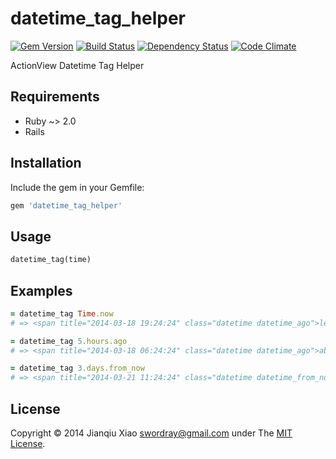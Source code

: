 # datetime_tag_helper

[![Gem Version](https://badge.fury.io/rb/datetime_tag_helper.png)](http://badge.fury.io/rb/datetime_tag_helper) [![Build Status](https://secure.travis-ci.org/swordray/datetime_tag_helper.png?branch=master)](http://travis-ci.org/swordray/datetime_tag_helper) [![Dependency Status](https://gemnasium.com/swordray/datetime_tag_helper.png?travis)](https://gemnasium.com/swordray/datetime_tag_helper) [![Code Climate](https://codeclimate.com/github/swordray/datetime_tag_helper.png)](https://codeclimate.com/github/swordray/datetime_tag_helper)

ActionView Datetime Tag Helper

## Requirements

* Ruby ~> 2.0
* Rails

## Installation

Include the gem in your Gemfile:

```ruby
gem 'datetime_tag_helper'
```

## Usage

```ruby
datetime_tag(time)
```

## Examples

```ruby
= datetime_tag Time.now
# => <span title="2014-03-18 19:24:24" class="datetime datetime_ago">less than a minute</span>
```
```ruby
= datetime_tag 5.hours.ago
# => <span title="2014-03-18 06:24:24" class="datetime datetime_ago">about 5 hours</span>
```
```ruby
= datetime_tag 3.days.from_now
# => <span title="2014-03-21 11:24:24" class="datetime datetime_from_now">3 days</span>
```

## License

Copyright © 2014 Jianqiu Xiao <swordray@gmail.com> under The [MIT License](http://opensource.org/licenses/MIT).
